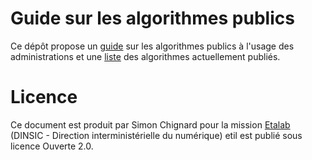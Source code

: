 # Guide sur les algorithmes publics

Ce dépôt propose un [guide](guide.md) sur les algorithmes publics à
l'usage des administrations et une [liste](liste.md) des algorithmes
actuellement publiés.

# Licence

Ce document est produit par Simon Chignard pour la mission [Etalab](www.etalab.gouv.fr) (DINSIC - Direction interministérielle du numérique) etil est publié sous licence Ouverte 2.0.
